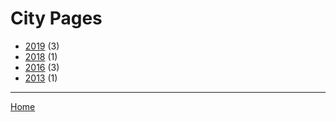 # City Pages

  * [2019](./city-pages-2019.md/) (3)
  * [2018](./city-pages-2018.md/) (1)
  * [2016](./city-pages-2016.md/) (3)
  * [2013](./city-pages-2013.md/) (1)
----

[Home](../)
